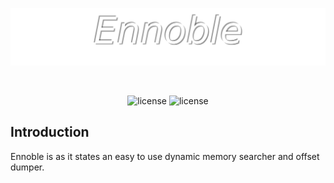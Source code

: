 ![ENNOBLE LOGO](Images/Logo.png "ENNOBLE LOGO")

<br>

<p align="center">
  <img alt="license" src="https://img.shields.io/badge/License-MIT-green.svg"/>
  <img alt="license" src="https://img.shields.io/badge/Platform-Windows-green.svg"/>
</p>

## Introduction

Ennoble is as it states an easy to use dynamic memory searcher and offset dumper.
